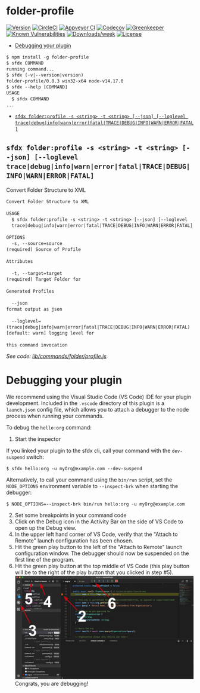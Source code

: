 folder-profile
==============



[![Version](https://img.shields.io/npm/v/folder-profile.svg)](https://npmjs.org/package/folder-profile)
[![CircleCI](https://circleci.com/gh/ToddTeese/folder-profile/tree/master.svg?style=shield)](https://circleci.com/gh/ToddTeese/folder-profile/tree/master)
[![Appveyor CI](https://ci.appveyor.com/api/projects/status/github/ToddTeese/folder-profile?branch=master&svg=true)](https://ci.appveyor.com/project/heroku/folder-profile/branch/master)
[![Codecov](https://codecov.io/gh/ToddTeese/folder-profile/branch/master/graph/badge.svg)](https://codecov.io/gh/ToddTeese/folder-profile)
[![Greenkeeper](https://badges.greenkeeper.io/ToddTeese/folder-profile.svg)](https://greenkeeper.io/)
[![Known Vulnerabilities](https://snyk.io/test/github/ToddTeese/folder-profile/badge.svg)](https://snyk.io/test/github/ToddTeese/folder-profile)
[![Downloads/week](https://img.shields.io/npm/dw/folder-profile.svg)](https://npmjs.org/package/folder-profile)
[![License](https://img.shields.io/npm/l/folder-profile.svg)](https://github.com/ToddTeese/folder-profile/blob/master/package.json)

<!-- toc -->
* [Debugging your plugin](#debugging-your-plugin)
<!-- tocstop -->
<!-- install -->
<!-- usage -->
```sh-session
$ npm install -g folder-profile
$ sfdx COMMAND
running command...
$ sfdx (-v|--version|version)
folder-profile/0.0.3 win32-x64 node-v14.17.0
$ sfdx --help [COMMAND]
USAGE
  $ sfdx COMMAND
...
```
<!-- usagestop -->
<!-- commands -->
* [`sfdx folder:profile -s <string> -t <string> [--json] [--loglevel trace|debug|info|warn|error|fatal|TRACE|DEBUG|INFO|WARN|ERROR|FATAL]`](#sfdx-folderprofile--s-string--t-string---json---loglevel-tracedebuginfowarnerrorfataltracedebuginfowarnerrorfatal)

## `sfdx folder:profile -s <string> -t <string> [--json] [--loglevel trace|debug|info|warn|error|fatal|TRACE|DEBUG|INFO|WARN|ERROR|FATAL]`

Convert Folder Structure to XML

```
Convert Folder Structure to XML

USAGE
  $ sfdx folder:profile -s <string> -t <string> [--json] [--loglevel 
  trace|debug|info|warn|error|fatal|TRACE|DEBUG|INFO|WARN|ERROR|FATAL]

OPTIONS
  -s, --source=source                                                               (required) Source of Profile
                                                                                    Attributes

  -t, --target=target                                                               (required) Target Folder for
                                                                                    Generated Profiles

  --json                                                                            format output as json

  --loglevel=(trace|debug|info|warn|error|fatal|TRACE|DEBUG|INFO|WARN|ERROR|FATAL)  [default: warn] logging level for
                                                                                    this command invocation
```

_See code: [lib/commands/folder/profile.js](https://github.com/ToddTeese/folder-profile/blob/v0.0.3/lib/commands/folder/profile.js)_
<!-- commandsstop -->
<!-- debugging-your-plugin -->
# Debugging your plugin
We recommend using the Visual Studio Code (VS Code) IDE for your plugin development. Included in the `.vscode` directory of this plugin is a `launch.json` config file, which allows you to attach a debugger to the node process when running your commands.

To debug the `hello:org` command: 
1. Start the inspector
  
If you linked your plugin to the sfdx cli, call your command with the `dev-suspend` switch: 
```sh-session
$ sfdx hello:org -u myOrg@example.com --dev-suspend
```
  
Alternatively, to call your command using the `bin/run` script, set the `NODE_OPTIONS` environment variable to `--inspect-brk` when starting the debugger:
```sh-session
$ NODE_OPTIONS=--inspect-brk bin/run hello:org -u myOrg@example.com
```

2. Set some breakpoints in your command code
3. Click on the Debug icon in the Activity Bar on the side of VS Code to open up the Debug view.
4. In the upper left hand corner of VS Code, verify that the "Attach to Remote" launch configuration has been chosen.
5. Hit the green play button to the left of the "Attach to Remote" launch configuration window. The debugger should now be suspended on the first line of the program. 
6. Hit the green play button at the top middle of VS Code (this play button will be to the right of the play button that you clicked in step #5).
<br><img src=".images/vscodeScreenshot.png" width="480" height="278"><br>
Congrats, you are debugging!
